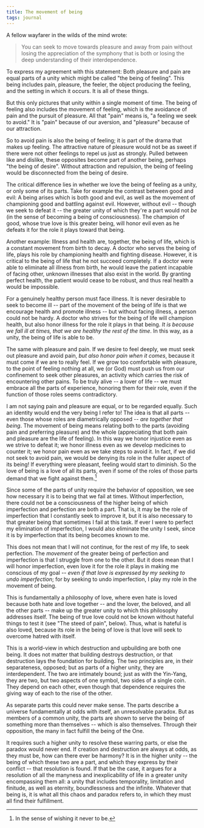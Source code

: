```yaml
---
title: The movement of being
tags: journal
---
```


A fellow wayfarer in the wilds of the mind wrote:

> You can seek to move towards pleasure and away from pain without
> losing the appreciation of the symphony that is both or losing the
> deep understanding of their interdependence.

To express my agreement with this statement: Both pleasure and pain are
equal parts of a unity which might be called "the being of feeling".
This being includes pain, pleasure, the feeler, the object producing the
feeling, and the setting in which it occurs.  It is all of these things.

But this only pictures that unity within a single moment of time.  The
being of feeling also includes the movement of feeling, which is the
avoidance of pain and the pursuit of pleasure.  All that "pain" means
is, "a feeling we seek to avoid."  It is "pain" because of our aversion,
and "pleasure" because of our attraction.

So to avoid pain is also the being of feeling; it is part of the drama
that makes up feeling.  The attractive nature of pleasure would not be
as sweet if there were not other feelings to repel us just as strongly.
Pulled between like and dislike, these opposites become part of another
being, perhaps "the being of desire".  Without attraction and repulsion,
the being of feeling would be disconnected from the being of desire.

The critical difference lies in whether we love the being of feeling as
a unity, or only some of its parts.  Take for example the contrast
between good and evil: A being arises which is both good and evil, as
well as the movement of championing good and battling against evil.
However, without evil -- though we seek to defeat it -- the greater
unity of which they're a part would not *be* (in the sense of becoming a
being of consciousness).  The champion of good, whose true love is this
greater being, will honor evil even as he defeats it for the role it
plays toward that being.

Another example: Illness and health are, together, the being of life,
which is a constant movement from birth to decay.  A doctor who serves
the being of life, plays his role by championing health and fighting
disease.  However, it is critical to the being of life that he not
succeed completely.  If a doctor were able to eliminate all illness from
birth, he would leave the patient incapable of facing other, unknown
illnesses that also exist in the world.  By granting perfect health, the
patient would cease to be robust, and thus real health a would be
impossible.

For a genuinely healthy person must face illness.  It is never desirable
to seek to become ill -- part of the movement of the being of life is
that we encourage health and promote illness -- but without facing
illness, a person could not be hardy.  A doctor who strives for the
being of life will champion health, but also honor illness for the role
it plays in that being.  *It is because we fall ill at times, that we are
healthy the rest of the time*.  In this way, as a unity, the being of
life is able to be.

The same with pleasure and pain.  If we desire to feel deeply, we must
seek out pleasure and avoid pain, *but also honor pain when it comes*,
because it must come if we are to really feel.  If we grow too
comfortable with pleasure, to the point of feeling nothing at all, we
(or God) must push us from our confinement to seek other pleasures, an
activity which carries the risk of encountering other pains.  To be
truly alive -- a lover of life -- we must embrace all the parts of
experience, honoring them for their role, even if the function of those
roles seems contradictory.

I am not saying pain and pleasure are equal, or to be regarded equally.
Such an identity would end the very being I refer to!  The idea is that
all parts -- even those whose roles are diametrically opposed -- *are
together that being*.  The movement of being means relating both to the
parts (avoiding pain and preferring pleasure) and the whole
(appreciating that both pain and pleasure are the life of feeling).  In
this way we honor injustice even as we strive to defeat it; we honor
illness even as we develop medicines to counter it; we honor pain even
as we take steps to avoid it.  In fact, if we did not seek to avoid
pain, we would be denying its role in the fuller aspect of its being!
If everything were pleasant, feeling would start to diminish.  So the
love of being is a love of all its parts, even if some of the roles of
those parts demand that we fight against them.[^1]

Since some of the parts of unity require the behavior of opposition, we
see how necessary it is to being that we fail at times.  Without
imperfection, there could not be a consciousness of the higher being of
which imperfection and perfection are both a part.  That is, it may be
the role of imperfection that I constantly seek to improve it, but it is
also necessary to that greater being that sometimes I fail at this task.
If ever I were to perfect my elimination of imperfection, I would also
eliminate the unity I seek, since it is by imperfection that its being
becomes known to me.

This does not mean that I will not continue, for the rest of my life, to
seek perfection.  The *movement* of the greater being of perfection and
imperfection is that I struggle from one to the other.  But it does mean
that I will honor imperfection, even love it for the role it plays in
making me conscious of my goal -- *even if that love is expressed by my
seeking to undo imperfection*; for by seeking to undo imperfection, I
play my role in the movement of being.

This is fundamentally a philosophy of love, where even hate is loved
because both hate and love together -- and the lover, the beloved, and
all the other parts -- make up the greater unity to which this
philosophy addresses itself.  The being of true love could not be known
without hateful things to test it (see "The steed of pain", below).
Thus, what is hateful is also loved, because its role in the being of
love is that love will seek to overcome hatred with itself.

This is a world-view in which destruction and upbuilding are both one
being.  It does not matter that building destroys destruction, or that
destruction lays the foundation for building.  The two principles are,
in their separateness, opposed; but as parts of a higher unity, they are
interdependent.  The two are intimately bound; just as with the
Yin-Yang, they are two, but two aspects of one symbol, two sides of a
single coin.  They depend on each other, even though that dependence
requires the giving way of each to the rise of the other.

As separate parts this could never make sense.  The parts describe a
universe fundamentally at odds with itself, an unresolvable paradox.
But as members of a common unity, the parts are shown to serve the being
of something more than themselves -- which is also themselves.  Through
their opposition, the many in fact fulfill the being of the One.

It requires such a higher unity to resolve these warring parts, or else
the paradox would never end.  If creation and destruction are always at
odds, as they must be, how can there ever be harmony?  It is in the
higher unity -- the being of which these two are a part, and which they
express by their conflict -- that resolution is found.  If that be the
case, it argues for a resolution of all the manyness and inexplicability
of life in a greater unity encompassing them all: a unity that includes
temporality, limitation and finitude, as well as eternity, boundlessness
and the infinite.  Whatever that being is, it is what all this chaos and
paradox refers to, in which they must all find their fulfillment.

[^1]:  In the sense of wishing it never to be.


